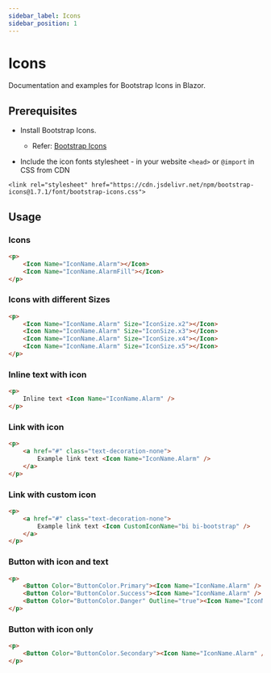 ```yaml
---
sidebar_label: Icons
sidebar_position: 1
---
```


# Icons

Documentation and examples for Bootstrap Icons in Blazor.

## Prerequisites

- Install Bootstrap Icons.
  - Refer: [Bootstrap Icons](https://icons.getbootstrap.com/)

- Include the icon fonts stylesheet - in your website `<head>` or `@import` in CSS from CDN
```
<link rel="stylesheet" href="https://cdn.jsdelivr.net/npm/bootstrap-icons@1.7.1/font/bootstrap-icons.css">
```

## Usage

### Icons

```html
<p>
    <Icon Name="IconName.Alarm"></Icon>
    <Icon Name="IconName.AlarmFill"></Icon>
</p>
```

### Icons with different Sizes

```html
<p>
    <Icon Name="IconName.Alarm" Size="IconSize.x2"></Icon>
    <Icon Name="IconName.Alarm" Size="IconSize.x3"></Icon>
    <Icon Name="IconName.Alarm" Size="IconSize.x4"></Icon>
    <Icon Name="IconName.Alarm" Size="IconSize.x5"></Icon>
</p>
```

### Inline text with icon

```html
<p>
    Inline text <Icon Name="IconName.Alarm" />
</p>
```

### Link with icon

```html
<p>
    <a href="#" class="text-decoration-none">
        Example link text <Icon Name="IconName.Alarm" />
    </a>
</p>
```

### Link with custom icon

```html
<p>
    <a href="#" class="text-decoration-none">
        Example link text <Icon CustomIconName="bi bi-bootstrap" />
    </a>
</p>
```

### Button with icon and text

```html
<p>
    <Button Color="ButtonColor.Primary"><Icon Name="IconName.Alarm" /> Button </Button>
    <Button Color="ButtonColor.Success"><Icon Name="IconName.Alarm" /> Button </Button>
    <Button Color="ButtonColor.Danger" Outline="true"><Icon Name="IconName.AlarmFill" /> Button </Button>
</p>
```

### Button with icon only

```html
<p>
    <Button Color="ButtonColor.Secondary"><Icon Name="IconName.Alarm" /></Button>
</p>
```
